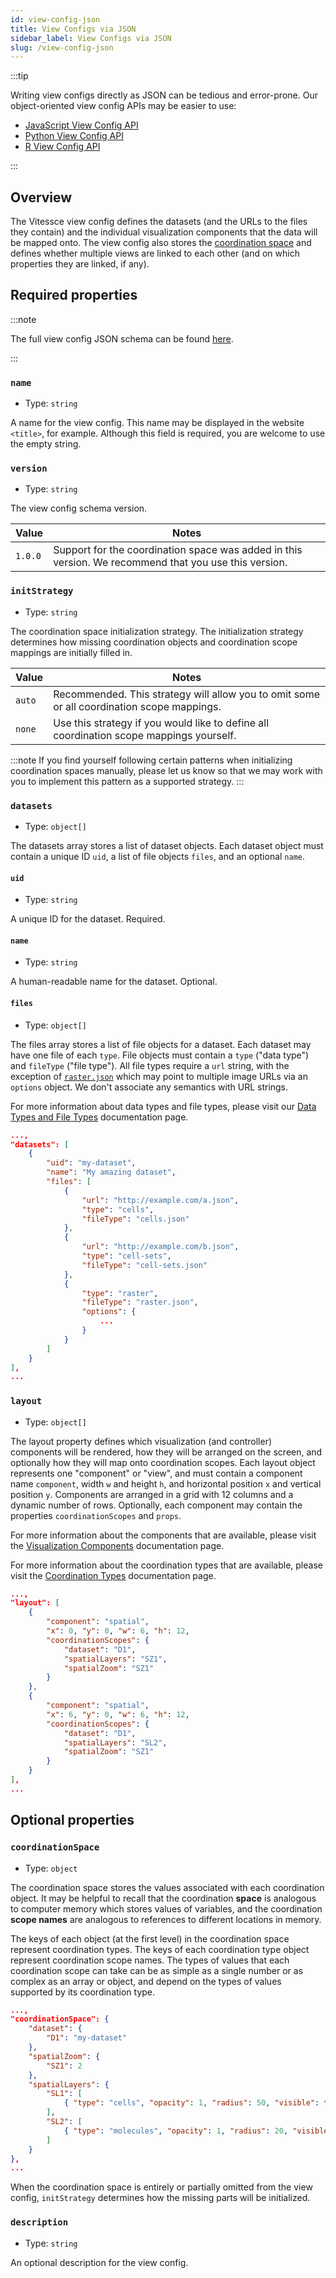 ```yaml
---
id: view-config-json
title: View Configs via JSON
sidebar_label: View Configs via JSON
slug: /view-config-json
---
```


:::tip

Writing view configs directly as JSON can be tedious and error-prone.
Our object-oriented view config APIs may be easier to use:
- [JavaScript View Config API](/docs/view-config-js/index.html)
- [Python View Config API](https://vitessce.github.io/vitessce-python/api_config.html)
- [R View Config API](https://vitessce.github.io/vitessce-r/reference/VitessceConfig.html#examples)

:::

## Overview

The Vitessce view config defines the datasets (and the URLs to the files they contain) and the individual visualization components that the data will be mapped onto. The view config also stores the [coordination space](/docs/coordination/index.html#coordination-space) and defines whether multiple views are linked to each other (and on which properties they are linked, if any).

## Required properties

:::note

The full view config JSON schema can be found [here](https://github.com/vitessce/vitessce/blob/master/src/schemas/config.schema.json).

:::

### `name`
- Type: `string`

A name for the view config. This name may be displayed in the website `<title>`, for example. Although this field is required, you are welcome to use the empty string.

### `version`

- Type: `string`

The view config schema version.

|Value|Notes|
|-------|-----|
| `1.0.0`| Support for the coordination space was added in this version. We recommend that you use this version. |

### `initStrategy`
- Type: `string`

The coordination space initialization strategy. The initialization strategy determines how missing coordination objects and coordination scope mappings are initially filled in.

|Value|Notes|
|-------|-----|
| `auto`| Recommended. This strategy will allow you to omit some or all coordination scope mappings. |
| `none`| Use this strategy if you would like to define all coordination scope mappings yourself. |

:::note
If you find yourself following certain patterns when initializing coordination spaces manually, please let us know so that we may work with you to implement this pattern as a supported strategy.
:::

### `datasets`
- Type: `object[]`

The datasets array stores a list of dataset objects. Each dataset object must contain a unique ID `uid`, a list of file objects `files`, and an optional `name`.

#### `uid`
- Type: `string`

A unique ID for the dataset. Required.

#### `name`
- Type: `string`

A human-readable name for the dataset. Optional.

#### `files`
- Type: `object[]`

The files array stores a list of file objects for a dataset. Each dataset may have one file of each `type`. File objects must contain a `type` ("data type") and `fileType` ("file type"). All file types require a `url` string, with the exception of [`raster.json`](/docs/data-file-types/index.html#rasterjson) which may point to multiple image URLs via an `options` object. We don't associate any semantics with URL strings.

For more information about data types and file types, please visit our [Data Types and File Types](/docs/data-types-file-types/index.html) documentation page.

```json
...,
"datasets": [
    {
        "uid": "my-dataset",
        "name": "My amazing dataset",
        "files": [
            {
                "url": "http://example.com/a.json",
                "type": "cells",
                "fileType": "cells.json"
            },
            {
                "url": "http://example.com/b.json",
                "type": "cell-sets",
                "fileType": "cell-sets.json"
            },
            {
                "type": "raster",
                "fileType": "raster.json",
                "options": {
                    ...
                }
            }
        ]
    }
],
...
```

### `layout`
- Type: `object[]`

The layout property defines which visualization (and controller) components will be rendered, how they will be arranged on the screen, and optionally how they will map onto coordination scopes. Each layout object represents one "component" or "view", and must contain a component name `component`, width `w` and height `h`, and horizontal position `x` and vertical position `y`. Components are arranged in a grid with 12 columns and a dynamic number of rows. Optionally, each component may contain the properties `coordinationScopes` and `props`.

For more information about the components that are available, please visit the [Visualization Components](/docs/components/index.html) documentation page.

For more information about the coordination types that are available, please visit the [Coordination Types](/docs/coordination-types/index.html) documentation page.

```json
...,
"layout": [
    {
        "component": "spatial",
        "x": 0, "y": 0, "w": 6, "h": 12,
        "coordinationScopes": {
            "dataset": "D1",
            "spatialLayers": "SZ1",
            "spatialZoom": "SZ1"
        }
    },
    {
        "component": "spatial",
        "x": 6, "y": 0, "w": 6, "h": 12,
        "coordinationScopes": {
            "dataset": "D1",
            "spatialLayers": "SL2",
            "spatialZoom": "SZ1"
        }
    }
],
...
```

## Optional properties

### `coordinationSpace`
- Type: `object`

The coordination space stores the values associated with each coordination object. It may be helpful to recall that the coordination **space** is analogous to computer memory which stores values of variables, and the coordination **scope names** are analogous to references to different locations in memory.

The keys of each object (at the first level) in the coordination space represent coordination types. The keys of each coordination type object represent coordination scope names. The types of values that each coordination scope can take can be as simple as a single number or as complex as an array or object, and depend on the types of values supported by its coordination type.

```json
...,
"coordinationSpace": {
    "dataset": {
        "D1": "my-dataset"
    },
    "spatialZoom": {
        "SZ1": 2
    },
    "spatialLayers": {
        "SL1": [
            { "type": "cells", "opacity": 1, "radius": 50, "visible": true }
        ],
        "SL2": [
            { "type": "molecules", "opacity": 1, "radius": 20, "visible": true }
        ]
    }
},
...
```

When the coordination space is entirely or partially omitted from the view config, `initStrategy` determines how the missing parts will be initialized.

### `description`
- Type: `string`

An optional description for the view config.
